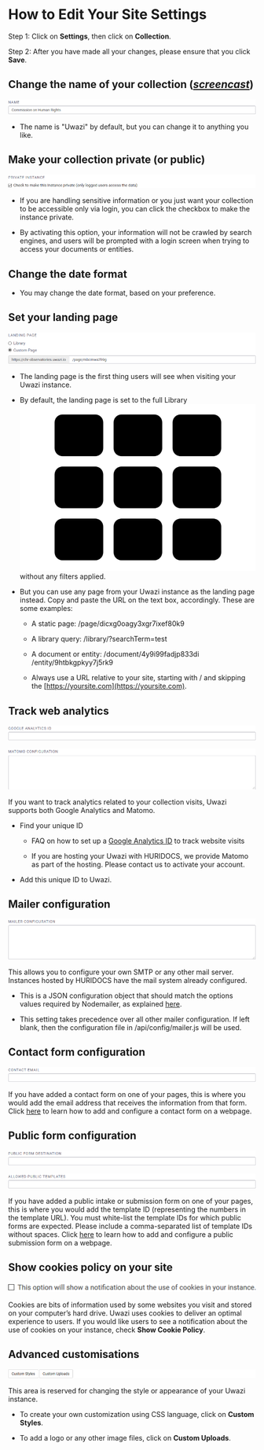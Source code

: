 # How to Edit Your Site Settings

Step 1: Click on **Settings**, then click on **Collection**.

Step 2: After you have made all your changes, please ensure that you click **Save**.

## Change the name of your collection ([*screencast*](https://drive.google.com/open?id=1_6ele0a2bmdSbLD1-UjUfSd53JaUL54T))

![image alt text](images/image_4.png)

- The name is "Uwazi" by default, but you can change it to anything you like.

## Make your collection private (or public)

![image alt text](images/image_5.png)

- If you are handling sensitive information or you just want your collection to be accessible only via login, you can click the checkbox to make the instance private.

- By activating this option, your information will not be crawled by search engines, and users will be prompted with a login screen when trying to access your documents or entities.

## Change the date format

- You may change the date format, based on your preference.

## Set your landing page

![image alt text](images/image_6.png)

- The landing page is the first thing users will see when visiting your Uwazi instance.

- By default, the landing page is set to the full Library![image alt text](images/image_7.png)without any filters applied.

- But you can use any page from your Uwazi instance as the landing page instead. Copy and paste the URL on the text box, accordingly. These are some examples:
  
  - A static page: /page/dicxg0oagy3xgr7ixef80k9
  
  - A library query: /library/?searchTerm=test
  
  - A document or entity: /document/4y9i99fadjp833di /entity/9htbkgpkyy7j5rk9
  
  - Always use a URL relative to your site, starting with / and skipping the [https://yoursite.com](https://yoursite.com).

## Track web analytics

![image alt text](images/image_8.png)

![image alt text](images/image_9.png)

If you want to track analytics related to your collection visits, Uwazi supports both Google Analytics and Matomo.

- Find your unique ID
  
  - FAQ on how to set up a [Google Analytics ID](https://support.google.com/analytics/answer/3123666?hl=en) to track website visits
  
  - If you are hosting your Uwazi with HURIDOCS, we provide Matomo as part of the hosting. Please contact us to activate your account.

- Add this unique ID to Uwazi.

## Mailer configuration

![image alt text](images/image_10.png)

This allows you to configure your own SMTP or any other mail server. Instances hosted by HURIDOCS have the mail system already configured.

- This is a JSON configuration object that should match the options values required by Nodemailer, as explained [here](http://nodemailer.com/smtp/).

- This setting takes precedence over all other mailer configuration. If left blank, then the configuration file in /api/config/mailer.js will be used.

## Contact form configuration

![image alt text](images/image_11.png)

If you have added a contact form on one of your pages, this is where you would add the email address that receives the information from that form. Click [here](#heading=h.2foqgdkokzfp) to learn how to add and configure a contact form on a webpage.

## Public form configuration

![image alt text](images/image_12.png)

![image alt text](images/image_13.png)

If you have added a public intake or submission form on one of your pages, this is where you would add the template ID (representing the numbers in the template URL). You must white-list the template IDs for which public forms are expected. Please include a comma-separated list of template IDs without spaces. Click [here](#bookmark=id.7zow8h6oowf5) to learn how to add and configure a public submission form on a webpage.

## Show cookies policy on your site

![image alt text](images/image_14.png)

Cookies are bits of information used by some websites you visit and stored on your computer’s hard drive. Uwazi uses cookies to deliver an optimal experience to users. If you would like users to see a notification about the use of cookies on your instance, check **Show Cookie Policy**.

## Advanced customisations

![image alt text](images/image_15.png)

This area is reserved for changing the style or appearance of your Uwazi instance.

- To create your own customization using CSS language, click on **Custom Styles**.

- To add a logo or any other image files, click on **Custom Uploads**.
